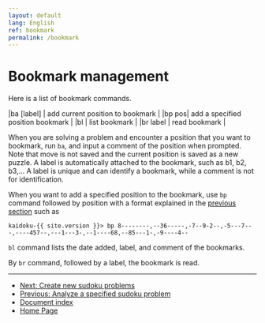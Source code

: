 ```yaml
---
layout: default
lang: English
ref: bookmark
permalink: /bookmark
---
```


# Bookmark management

Here is a list of bookmark commands.

|ba [label] | add current position to bookmark |
|bp pos| add a specified position bookmark |
|bl | list bookmark |
|br label | read bookmark |

When you are solving a problem and encounter a position that you want to bookmark, run `ba`, and input a comment of the position when prompted. Note that move is not saved and the current position is saved as a new puzzle. A label is automatically attached to the bookmark, such as b1, b2, b3,... A label is unique and can identify a bookmark, while a comment is not for identification.

When you want to add a specified position to the bookmark, use `bp` command followed by position with a format explained in the [previous section](specified) such as

    kaidoku-{{ site.version }}> bp 8--------,--36-----,-7--9-2--,-5---7---,----457--,---1---3-,--1----68,--85---1-,-9----4--

`bl` command lists the date added, label, and comment of the bookmarks.
 
By `br` command, followed by a label, the bookmark is read.

- - -

- [Next: Create new sudoku problems](create)
- [Previous: Analyze a specified sudoku problem](specified)
- [Document index](./#document)
- [Home Page](./)
